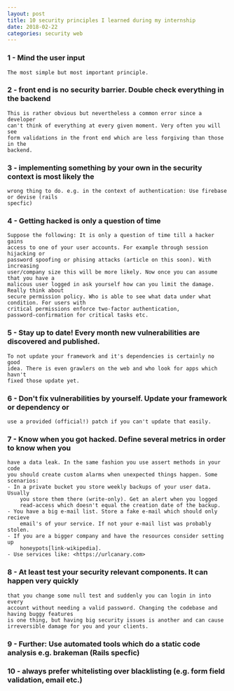 ```yaml
---
layout: post
title: 10 security principles I learned during my internship
date: 2018-02-22
categories: security web 
---
```


### 1 - Mind the user input
    The most simple but most important principle.

### 2 - front end is no security barrier. Double check everything in the backend
    This is rather obvious but nevertheless a common error since a developer
    can't think of everything at every given moment. Very often you will see
    form validations in the front end which are less forgiving than those in the
    backend.

### 3 - implementing something by your own in the security context is most likely the
    wrong thing to do. e.g. in the context of authentication: Use firebase or devise (rails
    specfic)

### 4 - Getting hacked is only a question of time
    Suppose the following: It is only a question of time till a hacker gains
    access to one of your user accounts. For example through session hijacking or
    password spoofing or phising attacks (article on this soon). With increasing
    user/company size this will be more likely. Now once you can assume that you have a
    malicous user logged in ask yourself how can you limit the damage. Really think about
    secure permission policy. Who is able to see what data under what condition. For users with
    critical permissions enforce two-factor authentication,
    password-confirmation for critical tasks etc.

### 5 - Stay up to date! Every month new vulnerabilities are discovered and published.
    To not update your framework and it's dependencies is certainly no good
    idea. There is even grawlers on the web and who look for apps which havn't
    fixed those update yet.

### 6 - Don't fix vulnerabilities by yourself. Update your framework or dependency or
    use a provided (official!) patch if you can't update that easily.

### 7 - Know when you got hacked. Define several metrics in order to know when you
    have a data leak. In the same fashion you use assert methods in your code
    you should create custom alarms when unexpected things happen. Some
    scenarios:
    - In a private bucket you store weekly backups of your user data. Usually
        you store them there (write-only). Get an alert when you logged
        read-access which doesn't equal the creation date of the backup.
    - You have a big e-mail list. Store a fake e-mail which should only recieve
        email's of your service. If not your e-mail list was probably stolen.
    - If you are a bigger company and have the resources consider setting up
        honeypots[link-wikipedia].
    - Use services like: <https://urlcanary.com>

### 8 - At least test your security relevant components. It can happen very quickly
    that you change some null test and suddenly you can login in into every
    account without needing a valid password. Changing the codebase and having buggy features
    is one thing, but having big security issues is another and can cause
    irreversible damage for you and your clients.

### 9 - Further: Use automated tools which do a static code analysis e.g. brakeman (Rails specfic)

### 10 - always prefer whitelisting over blacklisting (e.g. form field validation, email etc.)
